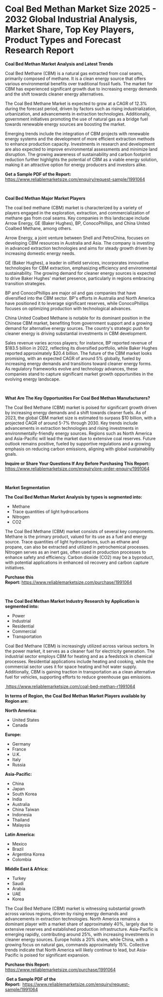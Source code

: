 <p><h1>Coal Bed Methan Market Size 2025 - 2032 Global Industrial Analysis, Market Share, Top Key Players, Product Types and Forecast Research Report</h1></p><p><strong>Coal Bed Methan Market Analysis and Latest Trends</strong></p>
<p><p>Coal Bed Methane (CBM) is a natural gas extracted from coal seams, primarily composed of methane. It is a clean energy source that offers various environmental benefits over traditional fossil fuels. The market for CBM has experienced significant growth due to increasing energy demands and the shift towards cleaner energy alternatives. </p><p>The Coal Bed Methane Market is expected to grow at a CAGR of 12.3% during the forecast period, driven by factors such as rising industrialization, urbanization, and advancements in extraction technologies. Additionally, government initiatives promoting the use of natural gas as a bridge fuel towards renewable energy sources are boosting the market. </p><p>Emerging trends include the integration of CBM projects with renewable energy systems and the development of more efficient extraction methods to enhance production capacity. Investments in research and development are also expected to improve environmental assessments and minimize land disruption. The growing awareness of sustainability and carbon footprint reduction further highlights the potential of CBM as a viable energy solution, making it an attractive option for energy producers and investors alike.</p></p>
<p><strong>Get a Sample PDF of the Report:&nbsp;</strong> <a href="https://www.reliablemarketsize.com/enquiry/request-sample/1991064?utm_campaign=1840&utm_medium=2&utm_source=Github&utm_content=ia&utm_term=16042025&utm_id=coal-bed-methan">https://www.reliablemarketsize.com/enquiry/request-sample/1991064</a></p>
<p>&nbsp;</p>
<p><strong>Coal Bed Methan Major Market Players</strong></p>
<p><p>The coal bed methane (CBM) market is characterized by a variety of players engaged in the exploration, extraction, and commercialization of methane gas from coal seams. Key companies in this landscape include Arrow Energy, GE (Baker Hughes), BP, ConocoPhillips, and China United Coalbed Methane, among others.</p><p>Arrow Energy, a joint venture between Shell and PetroChina, focuses on developing CBM resources in Australia and Asia. The company is investing in advanced extraction technologies and aims for steady growth driven by increasing domestic energy needs.</p><p>GE (Baker Hughes), a leader in oilfield services, incorporates innovative technologies for CBM extraction, emphasizing efficiency and environmental sustainability. The growing demand for cleaner energy sources is expected to drive Baker Hughes' market presence, particularly in regions embracing transition strategies.</p><p>BP and ConocoPhillips are major oil and gas companies that have diversified into the CBM sector. BP's efforts in Australia and North America have positioned it to leverage significant reserves, while ConocoPhillips focuses on optimizing production with technological advances.</p><p>China United Coalbed Methane is notable for its dominant position in the Chinese CBM market, benefiting from government support and a growing demand for alternative energy sources. The country's strategic push for cleaner energy is driving substantial investments in CBM development.</p><p>Sales revenue varies across players; for instance, BP reported revenue of $183.5 billion in 2022, reflecting its diversified portfolio, while Baker Hughes reported approximately $20.4 billion. The future of the CBM market looks promising, with an expected CAGR of around 5% globally, fueled by increasing energy demands and transitions toward cleaner energy forms. As regulatory frameworks evolve and technology advances, these companies stand to capture significant market growth opportunities in the evolving energy landscape.</p></p>
<p>&nbsp;</p>
<p><strong>What Are The Key Opportunities For Coal Bed Methan Manufacturers?</strong></p>
<p><p>The Coal Bed Methane (CBM) market is poised for significant growth driven by increasing energy demands and a shift towards cleaner fuels. As of 2023, the global CBM market size is estimated to surpass $10 billion, with a projected CAGR of around 5-7% through 2030. Key trends include advancements in extraction technologies and rising investments in environmentally-friendly energy sources. Regions such as North America and Asia-Pacific will lead the market due to extensive coal reserves. Future outlook remains positive, fueled by supportive regulations and a growing emphasis on reducing carbon emissions, aligning with global sustainability goals.</p></p>
<p><strong>Inquire or Share Your Questions If Any Before Purchasing This Report:</strong> <a href="https://www.reliablemarketsize.com/enquiry/pre-order-enquiry/1991064?utm_campaign=1840&utm_medium=2&utm_source=Github&utm_content=ia&utm_term=16042025&utm_id=coal-bed-methan">https://www.reliablemarketsize.com/enquiry/pre-order-enquiry/1991064</a></p>
<p>&nbsp;</p>
<p><strong>Market Segmentation</strong></p>
<p><strong>The Coal Bed Methan Market Analysis by types is segmented into:</strong></p>
<p><ul><li>Methane</li><li>Trace quantities of light hydrocarbons</li><li>Nitrogen</li><li>CO2</li></ul></p>
<p><p>The Coal Bed Methane (CBM) market consists of several key components. Methane is the primary product, valued for its use as a fuel and energy source. Trace quantities of light hydrocarbons, such as ethane and propane, can also be extracted and utilized in petrochemical processes. Nitrogen serves as an inert gas, often used in production processes to enhance safety and efficiency. Carbon dioxide (CO2) may be a byproduct, with potential applications in enhanced oil recovery and carbon capture initiatives.</p></p>
<p><strong>Purchase this Report:&nbsp;</strong><a href="https://www.reliablemarketsize.com/purchase/1991064?utm_campaign=1840&utm_medium=2&utm_source=Github&utm_content=ia&utm_term=16042025&utm_id=coal-bed-methan">https://www.reliablemarketsize.com/purchase/1991064</a></p>
<p>&nbsp;</p>
<p><strong>The Coal Bed Methan Market Industry Research by Application is segmented into:</strong></p>
<p><ul><li>Power</li><li>Industrial</li><li>Residential</li><li>Commercial</li><li>Transportation</li></ul></p>
<p><p>Coal Bed Methane (CBM) is increasingly utilized across various sectors. In the power market, it serves as a cleaner fuel for electricity generation. The industrial sector employs CBM for heating and as a feedstock in chemical processes. Residential applications include heating and cooking, while the commercial sector uses it for space heating and hot water supply. Additionally, CBM is gaining traction in transportation as a clean alternative fuel for vehicles, supporting efforts to reduce greenhouse gas emissions.</p></p>
<p><a href="https://www.reliablemarketsize.com/coal-bed-methan-r1991064?utm_campaign=1840&utm_medium=2&utm_source=Github&utm_content=ia&utm_term=16042025&utm_id=coal-bed-methan">&nbsp;https://www.reliablemarketsize.com/coal-bed-methan-r1991064</a></p>
<p><strong>In terms of Region, the Coal Bed Methan Market Players available by Region are:</strong></p>
<p>
    <p> <strong> North America: </strong>
        <ul>
            <li>United States</li>
            <li>Canada</li>
        </ul>
        </p> 
    <p> <strong> Europe: </strong>
        <ul>
            <li>Germany</li>
            <li>France</li>
            <li>U.K.</li>
            <li>Italy</li>
            <li>Russia</li>
        </ul>
        </p> 
    <p> <strong> Asia-Pacific: </strong>
        <ul>
            <li>China</li>
            <li>Japan</li>
            <li>South Korea</li>
            <li>India</li>
            <li>Australia</li>
            <li>China Taiwan</li>
            <li>Indonesia</li>
            <li>Thailand</li>
            <li>Malaysia</li>
        </ul>
        </p> 
    <p> <strong> Latin America: </strong>
        <ul>
            <li>Mexico</li>
            <li>Brazil</li>
            <li>Argentina Korea</li>
            <li>Colombia</li>
        </ul>
        </p> 
    <p> <strong> Middle East & Africa: </strong>
        <ul>
            <li>Turkey</li>
            <li>Saudi</li>
            <li>Arabia</li>
            <li>UAE</li>
            <li>Korea</li>
        </ul>
    </p>
    </p>
<p><p>The Coal Bed Methane (CBM) market is witnessing substantial growth across various regions, driven by rising energy demands and advancements in extraction technologies. North America remains a dominant player with a market share of approximately 40%, largely due to extensive reserves and established production infrastructure. Asia-Pacific is emerging rapidly, contributing around 25%, with increasing investments in cleaner energy sources. Europe holds a 20% share, while China, with a growing focus on natural gas, commands approximately 15%. Collective trends indicate that North America will likely continue to lead, but Asia-Pacific is poised for significant expansion.</p></p>
<p><strong>Purchase this Report: </strong><a href="https://www.reliablemarketsize.com/purchase/1991064?utm_campaign=1840&utm_medium=2&utm_source=Github&utm_content=ia&utm_term=16042025&utm_id=coal-bed-methan">https://www.reliablemarketsize.com/purchase/1991064</a></p>
<p>&nbsp;<strong>Get a Sample PDF of the Report:&nbsp;&nbsp;</strong><a href="https://www.reliablemarketsize.com/enquiry/request-sample/1991064?utm_campaign=1840&utm_medium=2&utm_source=Github&utm_content=ia&utm_term=16042025&utm_id=coal-bed-methan">https://www.reliablemarketsize.com/enquiry/request-sample/1991064</a></p>
<p><strong></strong></p>
<p><p></p><p></p><p></p></p>